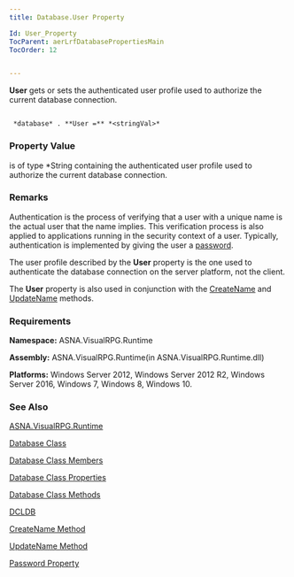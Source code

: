 ```yaml
---
title: Database.User Property

Id: User_Property
TocParent: aerLrfDatabasePropertiesMain
TocOrder: 12


---
```


**User** gets or sets the authenticated user profile used to authorize the current database connection. 

```

 *database* . **User =** *<stringVal>* 
```

### Property Value
***<stringVal>*** is of type *String containing the authenticated user profile used to authorize the current database connection. 

### Remarks
Authentication is the process of verifying that a user with a unique name is the actual user that the name implies. This verification process is also applied to applications running in the security context of a user. Typically, authentication is implemented by giving the user a [password](Password_Property.html). 

The user profile described by the **User** property is the one used to authenticate the database connection on the server platform, not the client. 

The **User** property is also used in conjunction with the [CreateName](CreateName_Method.html) and [UpdateName](UpdateName_Method.html) methods. 

### Requirements
**Namespace:** ASNA.VisualRPG.Runtime 

**Assembly:** ASNA.VisualRPG.Runtime(in ASNA.VisualRPG.Runtime.dll) 

**Platforms:** Windows Server 2012, Windows Server 2012 R2, Windows Server 2016, Windows 7, Windows 8, Windows 10. 

### See Also
[ASNA.VisualRPG.Runtime](ecrLrfRuntimeNamespace.html)

[Database Class](Date_Formats.html)

[Database Class Members](ecrLrfDatabasePropertiesMain.html)

[Database Class Properties](ecrLrfDatabasePropertiesMain.html)

[Database Class Methods](ecrLrfDatabaseMethods.html)

[DCLDB](DCLDB.html)

[CreateName Method](CreateName_Method.html)

[UpdateName Method](UpdateName_Method.html)

[Password Property](Password_Property.html) 
